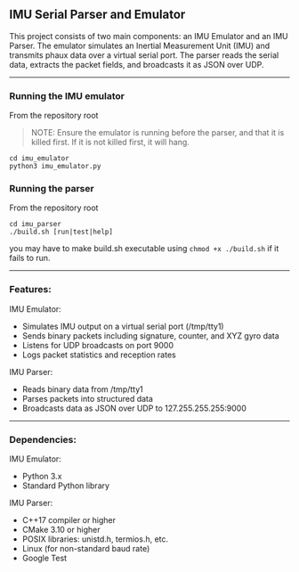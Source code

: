 ## IMU Serial Parser and Emulator

This project consists of two main components: an IMU Emulator and an IMU Parser. The emulator simulates an Inertial Measurement Unit (IMU) and transmits phaux data over a virtual serial port. The parser reads the serial data, extracts the packet fields, and broadcasts it as JSON over UDP.

---

### Running the IMU emulator
From the repository root
> NOTE: Ensure the emulator is running before the parser, and that it is killed first. If it is not killed first, it will hang.
```
cd imu_emulator
python3 imu_emulator.py
```

### Running the parser
From the repository root
```
cd imu_parser
./build.sh [run|test|help]
```
you may have to make build.sh executable using `chmod +x ./build.sh` if it fails to run.

---

### Features:

IMU Emulator:
- Simulates IMU output on a virtual serial port (/tmp/tty1)
- Sends binary packets including signature, counter, and XYZ gyro data
- Listens for UDP broadcasts on port 9000
- Logs packet statistics and reception rates

IMU Parser:
- Reads binary data from /tmp/tty1
- Parses packets into structured data
- Broadcasts data as JSON over UDP to 127.255.255.255:9000

---

### Dependencies:

IMU Emulator:
- Python 3.x
- Standard Python library

IMU Parser:
- C++17 compiler or higher
- CMake 3.10 or higher
- POSIX libraries: unistd.h, termios.h, etc.
- Linux (for non-standard baud rate)
- Google Test 
